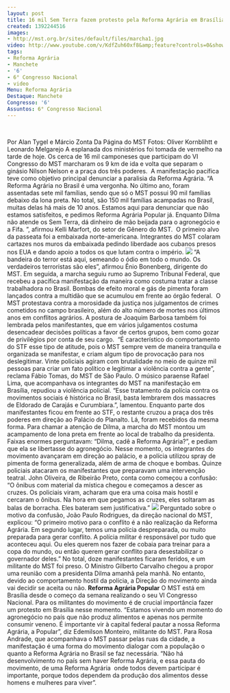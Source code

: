 ```yaml
---
layout: post
title: 16 mil Sem Terra fazem protesto pela Reforma Agrária em Brasília
created: 1392244516
images:
- http://mst.org.br/sites/default/files/marcha1.jpg
video: http://www.youtube.com/v/KdfZuh60xf8&amp;feature?controls=0&showinfo=0&rel=0&modestbranding=1
tags:
- Reforma Agrária
- Manchete
- '6'
- 6° Congresso Nacional
- video
Menu: Reforma Agrária
Destaque: Manchete
Congresso: '6'
Assuntos: 6° Congresso Nacional
---
```



 

Por Alan Tygel e Márcio Zonta
Da Página do MST
Fotos: Oliver Kornblihtt e Leonardo Melgarejo
A esplanada dos ministérios foi tomada de vermelho na tarde de hoje. Os cerca de 16 mil camponeses que participam do VI Congresso do MST marcharam os 9 km de ida e volta que separam o ginásio Nílson Nelson e a praça dos três poderes. 
A manifestação pacífica teve como objetivo principal denunciar a paralisia da Reforma Agrária. “A Reforma Agrária no Brasil é uma vergonha. No último ano, foram assentadas sete mil famílias, sendo que só o MST possui 90 mil famílias debaixo da lona preta. No total, são 150 mil famílias acampadas no Brasil, muitas delas há mais de 10 anos.
Estamos aqui para denunciar que não estamos satisfeitos, e pedimos Reforma Agrária Popular já. Enquanto Dilma não atende os Sem Terra, dá dinheiro de mão beijada para o agronegócio e a Fifa. ”, afirmou Kelli Marfort, do setor de Gênero do MST. 
O primeiro alvo da passeata foi a embaixada norte-americana. Integrantes do MST colaram cartazes nos muros da embaixada pedindo liberdade aos cubanos presos nos EUA e dando apoio a todos os que lutam contra o império.
![](http://mst.org.br/sites/default/files/marcha1.jpg)
“A bandeira do terror está aqui, semeando o ódio em todo o mundo. Os verdadeiros terroristas são eles”, afirmou Ênio Bonenberg, dirigente do MST.
Em seguida, a marcha seguiu rumo ao Supremo Tribunal Federal, que recebeu a pacífica manifestação da maneira como costuma tratar a classe trabalhadora no Brasil. Bombas de efeito moral e gás de pimenta foram lançados contra a multidão que se acumulou em frente ao órgão federal. 
O MST protestava contra a morosidade da justiça nos julgamentos de crimes cometidos no campo brasileiro, além do alto número de mortes nos últimos anos em conflitos agrários.
A postura de Joaquim Barbosa também foi lembrada pelos manifestantes, que em vários julgamentos costuma desencadear decisões políticas a favor de certos grupos, bem como gozar de privilégios por conta de seu cargo. 
“É característico do comportamento do STF esse tipo de atitude, pois o MST sempre vem de maneira tranquila e organizada se manifestar, e criam algum tipo de provocação para nos deslegitimar. Vinte policiais agiram com brutalidade no meio de quinze mil pessoas para criar um fato político e legitimar a violência contra a gente”, reclama Fábio Tomas, do MST de São Paulo.
O músico paraense Rafael Lima, que acompanhava os integrantes do MST na manifestação em Brasília, repudiou a violência policial. “Esse tratamento da polícia contra os movimentos sociais é histórica no Brasil, basta lembrarem dos massacres de Eldorado de Carajás e Curumbiara.”, lamentou.
Enquanto parte dos manifestantes ficou em frente ao STF, o restante cruzou a praça dos três poderes em direção ao Palácio do Planalto. Lá, foram recebidos da mesma forma. Para chamar a atenção de Dilma, a marcha do MST montou um acampamento de lona preta em frente ao local de trabalho da presidenta. Faixas enormes perguntavam: “Dilma, cadê a Reforma Agrária?”, e pediam que ela se libertasse do agronegócio.
Nesse momento, os integrantes do movimento avançaram em direção ao palácio, e a polícia utilizou spray de pimenta de forma generalizada, além de arma de choque e bombas. Quinze policiais atacaram os manifestantes que preparavam uma intervenção teatral. John Oliveira, de Ribeirão Preto, conta como começou a confusão: 
“O ônibus com material da mística chegou e começamos a descer as cruzes. Os policiais viram, acharam que era uma coisa mais hostil e cercaram o ônibus. Na hora em que pegamos as cruzes, eles soltaram as balas de borracha. Eles bateram sem justificativa.”
![](http://mst.org.br/sites/default/files/douglas%20marcha.jpg)
Perguntado sobre o motivo da confusão, João Paulo Rodrigues, da direção nacional do MST, explicou: “O primeiro motivo para o conflito é a não realização da Reforma Agrária. Em segundo lugar, temos uma polícia despreparada, ou muito preparada para gerar conflito. A polícia militar é responsável por tudo que aconteceu aqui.
Ou eles querem nos fazer de cobaia para treinar para a copa do mundo, ou então querem gerar conflito para desestabilizar o governador deles.”
No total, doze manifestantes ficaram feridos, e um militante do MST foi preso. O Ministro Gilberto Carvalho chegou a propor uma reunião com a presidenta Dilma amanhã pela manhã. No entanto, devido ao comportamento hostil da polícia, a Direção do movimento ainda vai decidir se aceita ou não.
**Reforma Agrária Popular**
O MST está em Brasília desde o começo da semana realizando o seu VI Congresso Nacional. Para os militantes do movimento é de crucial importância fazer um protesto em Brasília nesse momento.
“Estamos vivendo um momento do agronegócio no país que não produz alimentos e apenas nos permite consumir veneno. É importante vir à capital federal pautar a nossa Reforma Agrária, a Popular”, diz Edemilson Monteiro, militante do MST.
Para Rosa Andrade, que acompanhava o MST passar pelas ruas da cidade, a manifestação é uma forma do movimento dialogar com a população o quanto a Reforma Agrária no Brasil se faz necessária.
“Não há desenvolvimento no país sem haver Reforma Agrária, e essa pauta do movimento, de uma Reforma Agrária  onde todos devem participar é importante, porque todos dependem da produção dos alimentos desse homens e mulheres para viver”.

